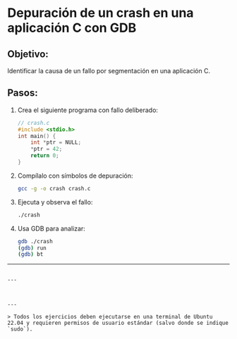 
# Depuración de un crash en una aplicación C con GDB

## Objetivo:
Identificar la causa de un fallo por segmentación en una aplicación C.

## Pasos:
1. Crea el siguiente programa con fallo deliberado:
   ```c
   // crash.c
   #include <stdio.h>
   int main() {
       int *ptr = NULL;
       *ptr = 42;
       return 0;
   }
   ```
2. Compílalo con símbolos de depuración:
   ```bash
   gcc -g -o crash crash.c
   ```
3. Ejecuta y observa el fallo:
   ```bash
   ./crash
   ```
4. Usa GDB para analizar:
   ```bash
   gdb ./crash
   (gdb) run
   (gdb) bt
   ```



---


   ```

---



---

> Todos los ejercicios deben ejecutarse en una terminal de Ubuntu 22.04 y requieren permisos de usuario estándar (salvo donde se indique `sudo`).

